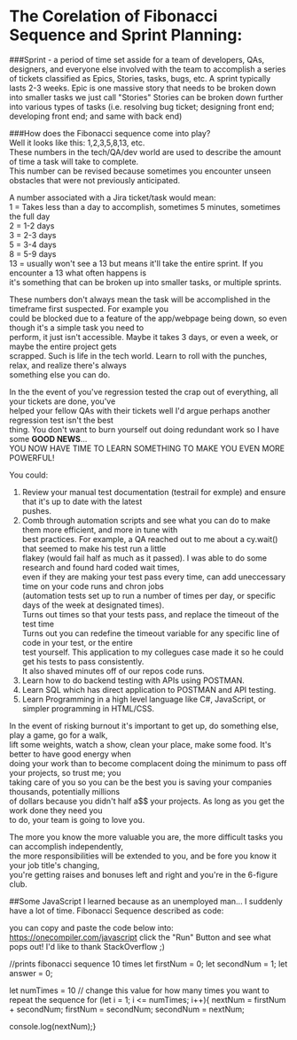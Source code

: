 <h1>The Corelation of Fibonacci Sequence and Sprint Planning:</h1>

###Sprint - a period of time set asside for a team of developers, QAs, designers, and everyone else involved with the team to accomplish a series of tickets classified as Epics, Stories, tasks, bugs, etc.
A sprint typically lasts 2-3 weeks.
Epic is one massive story that needs to be broken down into smaller tasks we just call "Stories"
Stories can be broken down further into various types of tasks (i.e. resolving bug ticket; designing front end; developing front end; and same with back end)

###How does the Fibonacci sequence come into play?  
Well it looks like this: 1,2,3,5,8,13, etc.  
These numbers in the tech/QA/dev world are used to describe the amount of time a task will take to complete.  
This number can be revised because sometimes you encounter unseen obstacles that were not previously anticipated.

A number associated with a Jira ticket/task would mean:  
1 = Takes less than a day to accomplish, sometimes 5 minutes, sometimes the full day  
2 = 1-2 days  
3 = 2-3 days  
5 = 3-4 days  
8 = 5-9 days  
13 = usually won't see a 13 but means it'll take the entire sprint.  If you encounter a 13 what often happens is  
it's something that can be broken up into smaller tasks, or multiple sprints.

These numbers don't always mean the task will be accomplished in the timeframe first suspected. For example you  
could be blocked due to a feature of the app/webpage being down, so even though it's a simple task you need to  
perform, it just isn't accessible. Maybe it takes 3 days, or even a week, or maybe the entire project gets  
scrapped. Such is life in the tech world. Learn to roll with the punches, relax, and realize there's always  
something else you can do. 

In the the event of you've regression tested the crap out of everything, all your tickets are done, you've  
helped your fellow QAs with their tickets well I'd argue perhaps another regression test isn't the best  
thing. You don't want to burn yourself out doing redundant work so I have some **GOOD NEWS**...  
YOU NOW HAVE TIME TO LEARN SOMETHING TO MAKE YOU EVEN MORE POWERFUL!  

You could:  
1. Review your manual test documentation (testrail for exmple) and ensure that it's up to date with the latest  
pushes.  
2. Comb through automation scripts and see what you can do to make them more efficient, and more in tune with  
best practices. For example, a QA reached out to me about a cy.wait() that seemed to make his test run a little  
flakey (would fail half as much as it passed). I was able to do some research and found hard coded wait times,  
even if they are making your test pass every time, can add uneccessary time on your code runs and chron jobs  
(automation tests set up to run a number of times per day, or specific days of the week at designated times).  
Turns out times so that your tests pass, and replace the timeout of the test time  
Turns out you can redefine the timeout variable for any specific line of code in your test, or the entire  
test yourself. This application to my collegues case made it so he could get his tests to pass consistently.  
It also shaved minutes off of our repos code runs.  
3. Learn how to do backend testing with APIs using POSTMAN. 
4. Learn SQL which has direct application to POSTMAN and API testing.
5. Learn Programming in a high level language like C#, JavaScript, or simpler programming in HTML/CSS. 

In the event of risking burnout it's important to get up, do something else, play a game, go for a walk,  
lift some weights, watch a show, clean your place, make some food. It's better to have good energy when  
doing your work than to become complacent doing the minimum to pass off your projects, so trust me; you  
taking care of you so you can be the best you is saving your companies thousands, potentially millions  
of dollars because you didn't half a$$ your projects. As long as you get the work done they need you  
to do, your team is going to love you.

The more you know the more valuable you are, the more difficult tasks you can accomplish independently,  
the more responsibilities will be extended to you, and be fore you know it your job title's changing,  
you're getting raises and bonuses left and right and you're in the 6-figure club.


##Some JavaScript I learned because as an unemployed man... I suddenly have a lot of time.
Fibonacci Sequence described as code:

you can copy and paste the code below into: https://onecompiler.com/javascript
click the "Run" Button and see what pops out! I'd like to thank StackOverflow ;)

//prints fibonacci sequence 10 times
let firstNum = 0;
let secondNum = 1;
let answer = 0;

let numTimes = 10 // change this value for how many times you want to repeat the sequence
for (let i = 1; i <= numTimes; i++){
nextNum = firstNum + secondNum;
firstNum = secondNum;
secondNum = nextNum;

console.log(nextNum);}
